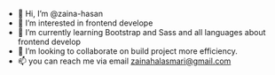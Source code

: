 - 👋 Hi, I’m @zaina-hasan
- 👀 I’m interested in frontend develope
- 🌱 I’m currently learning Bootstrap and Sass and all languages about frontend develop
- 💞️ I’m looking to collaborate on build project more efficiency.
- 📫 you can reach me via email zainahalasmari@gmail.com


